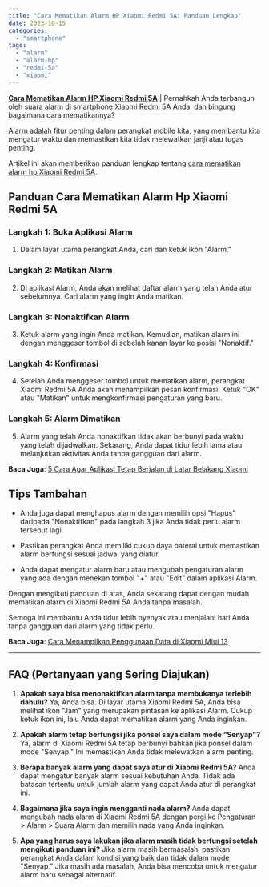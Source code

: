 ```yaml
---
title: "Cara Mematikan Alarm HP Xiaomi Redmi 5A: Panduan Lengkap"
date: 2023-10-15
categories: 
  - "smartphone"
tags: 
  - "alarm"
  - "alarm-hp"
  - "redmi-5a"
  - "xiaomi"
---
```


[**Cara Mematikan Alarm HP Xiaomi Redmi 5A**](https://ajiekusumadhany.com/cara-mematikan-alarm-hp-xiaomi-redmi-5a/) | Pernahkah Anda terbangun oleh suara alarm di smartphone Xiaomi Redmi 5A Anda, dan bingung bagaimana cara mematikannya?

Alarm adalah fitur penting dalam perangkat mobile kita, yang membantu kita mengatur waktu dan memastikan kita tidak melewatkan janji atau tugas penting.

Artikel ini akan memberikan panduan lengkap tentang [cara mematikan alarm hp Xiaomi Redmi 5A](https://ajiekusumadhany.com/cara-mematikan-alarm-hp-xiaomi-redmi-5a/).

## Panduan Cara Mematikan Alarm Hp Xiaomi Redmi 5A

### Langkah 1: Buka Aplikasi Alarm

1. Dalam layar utama perangkat Anda, cari dan ketuk ikon "Alarm."

### Langkah 2: Matikan Alarm

2. Di aplikasi Alarm, Anda akan melihat daftar alarm yang telah Anda atur sebelumnya. Cari alarm yang ingin Anda matikan.

### Langkah 3: Nonaktifkan Alarm

3. Ketuk alarm yang ingin Anda matikan. Kemudian, matikan alarm ini dengan menggeser tombol di sebelah kanan layar ke posisi "Nonaktif."

### Langkah 4: Konfirmasi

4. Setelah Anda menggeser tombol untuk mematikan alarm, perangkat Xiaomi Redmi 5A Anda akan menampilkan pesan konfirmasi. Ketuk "OK" atau "Matikan" untuk mengkonfirmasi pengaturan yang baru.

### Langkah 5: Alarm Dimatikan

5. Alarm yang telah Anda nonaktifkan tidak akan berbunyi pada waktu yang telah dijadwalkan. Sekarang, Anda dapat tidur lebih lama atau melanjutkan aktivitas Anda tanpa gangguan dari alarm.

**Baca Juga**: [5 Cara Agar Aplikasi Tetap Berjalan di Latar Belakang Xiaomi](https://ajiekusumadhany.com/cara-agar-aplikasi-tetap-berjalan-di-latar-belakang-xiaomi/)

## Tips Tambahan

- Anda juga dapat menghapus alarm dengan memilih opsi "Hapus" daripada "Nonaktifkan" pada langkah 3 jika Anda tidak perlu alarm tersebut lagi.
    
- Pastikan perangkat Anda memiliki cukup daya baterai untuk memastikan alarm berfungsi sesuai jadwal yang diatur.
    
- Anda dapat mengatur alarm baru atau mengubah pengaturan alarm yang ada dengan menekan tombol "+" atau "Edit" dalam aplikasi Alarm.
    

Dengan mengikuti panduan di atas, Anda sekarang dapat dengan mudah mematikan alarm di Xiaomi Redmi 5A Anda tanpa masalah.

Semoga ini membantu Anda tidur lebih nyenyak atau menjalani hari Anda tanpa gangguan dari alarm yang tidak perlu.

**Baca Juga**: [Cara Menampilkan Penggunaan Data di Xiaomi Miui 13](https://ajiekusumadhany.com/cara-menampilkan-penggunaan-data-di-xiaomi-miui-13/)

* * *

## FAQ (Pertanyaan yang Sering Diajukan)

1. **Apakah saya bisa menonaktifkan alarm tanpa membukanya terlebih dahulu?** Ya, Anda bisa. Di layar utama Xiaomi Redmi 5A, Anda bisa melihat ikon "Jam" yang merupakan pintasan ke aplikasi Alarm. Cukup ketuk ikon ini, lalu Anda dapat mematikan alarm yang Anda inginkan.
    
2. **Apakah alarm tetap berfungsi jika ponsel saya dalam mode "Senyap"?** Ya, alarm di Xiaomi Redmi 5A tetap berbunyi bahkan jika ponsel dalam mode "Senyap." Ini memastikan Anda tidak melewatkan alarm penting.
    
3. **Berapa banyak alarm yang dapat saya atur di Xiaomi Redmi 5A?** Anda dapat mengatur banyak alarm sesuai kebutuhan Anda. Tidak ada batasan tertentu untuk jumlah alarm yang dapat Anda atur di perangkat ini.
    
4. **Bagaimana jika saya ingin mengganti nada alarm?** Anda dapat mengubah nada alarm di Xiaomi Redmi 5A dengan pergi ke Pengaturan > Alarm > Suara Alarm dan memilih nada yang Anda inginkan.
    
5. **Apa yang harus saya lakukan jika alarm masih tidak berfungsi setelah mengikuti panduan ini?** Jika alarm masih bermasalah, pastikan perangkat Anda dalam kondisi yang baik dan tidak dalam mode "Senyap." Jika masih ada masalah, Anda bisa mencoba untuk mengatur alarm baru sebagai alternatif.
